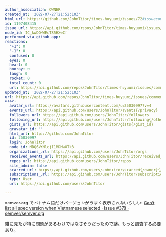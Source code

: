 ```yaml
---
author_association: OWNER
created_at: '2022-07-27T21:52:10Z'
html_url: https://github.com/JohnTitor/times-huyuumi/issues/72#issuecomment-1197408415
id: 1197408415
issue_url: https://api.github.com/repos/JohnTitor/times-huyuumi/issues/72
node_id: IC_kwDOHWEcT85HXwCf
performed_via_github_app: 
reactions:
  "+1": 0
  "-1": 0
  confused: 0
  eyes: 0
  heart: 0
  hooray: 0
  laugh: 0
  rocket: 0
  total_count: 0
  url: https://api.github.com/repos/JohnTitor/times-huyuumi/issues/comments/1197408415/reactions
updated_at: '2022-07-27T21:52:10Z'
url: https://api.github.com/repos/JohnTitor/times-huyuumi/issues/comments/1197408415
user:
  avatar_url: https://avatars.githubusercontent.com/u/25030997?v=4
  events_url: https://api.github.com/users/JohnTitor/events{/privacy}
  followers_url: https://api.github.com/users/JohnTitor/followers
  following_url: https://api.github.com/users/JohnTitor/following{/other_user}
  gists_url: https://api.github.com/users/JohnTitor/gists{/gist_id}
  gravatar_id: ''
  html_url: https://github.com/JohnTitor
  id: 25030997
  login: JohnTitor
  node_id: MDQ6VXNlcjI1MDMwOTk3
  organizations_url: https://api.github.com/users/JohnTitor/orgs
  received_events_url: https://api.github.com/users/JohnTitor/received_events
  repos_url: https://api.github.com/users/JohnTitor/repos
  site_admin: false
  starred_url: https://api.github.com/users/JohnTitor/starred{/owner}{/repo}
  subscriptions_url: https://api.github.com/users/JohnTitor/subscriptions
  type: User
  url: https://api.github.com/users/JohnTitor

---
```

semver.org でベトナム語だけバージョンがうまく表示されないらしい: [Can‘t list all spec version when Vietnamese selected · Issue #378 · semver/semver.org](https://togithub.com/semver/semver.org/issues/378)

雑に見たが特に問題があるわけではなさそうだったので謎。もっと調査する必要あり。